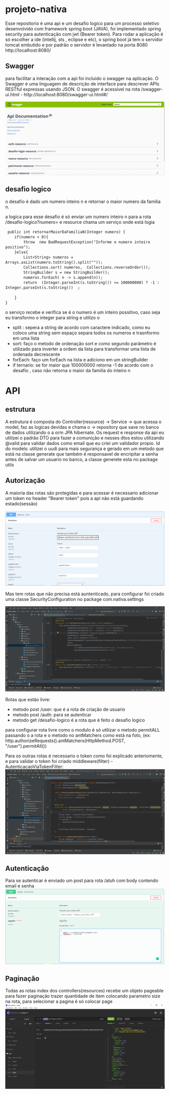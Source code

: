 # projeto-nativa

   Esse repositorio é  uma api e um desafio logico para um processo seletivo desenvolvido com framework spring boot (JAVA), foi implementado spring security para autenticação com jwt (Bearer token).
   Para rodar a aplicação é só escolher a ide (intellij, sts , eclipse e etc), o spring boot já tem o servidor tomcat embutido e por padrão o servidor é levantado na porta 8080
   http://localhost:8080/
   
## Swagger

   para facilitar a interação com a api foi incluido o swagger na aplicação. O Swagger é uma linguagem de descrição de interface para descrever APIs RESTful expressas usando JSON.
   O swagger é acessível na rota /swagger-ui.html - http://localhost:8080/swagger-ui.html#/

![alt text](https://github.com/LucasFreitasRocha/projeto-nativa/blob/master/img/Swagger.PNG)

## desafio logico 
   o desafio é dado um numero inteiro n e retornar o maior numero da familia n.
   
   a logica para esse desafio é só enviar um numero inteiro n para a rota /desafio-logico?numero= e resource chama um serviço onde está logia
   
     public int retornarMaiorDaFamiliaN(Integer numero) {
        if(numero < 0){
            throw  new BadRequestException("Informe o numero inteiro positivo");
        }else{
            List<String> numeros = Arrays.asList(numero.toString().split(""));
            Collections.sort( numeros,  Collections.reverseOrder());
            StringBuilder s = new StringBuilder();
            numeros.forEach( n -> s.append(n));
            return  (Integer.parseInt(s.toString()) >= 100000000) ? -1 : Integer.parseInt(s.toString())  ;

        }
    }
   o serviço recebe e verifica se é o numero é um inteiro possitivo, caso seja eu transformo o integer para string e utilizo o 
   - split : sepera a string de acordo com caractere indicado, como eu coloco uma string sem espaço separa todos os numeros e trasnformo em uma lista
   - sort: faço o metodo de ordenação sort e como segundo parâmetro é utilizado para inverter a ordem da lista para transformar uma lista de ordenada decrescente
   - forEach: faço um forEach na lista e adiciono em um stringBuilder
   - if ternario: se for maior que 100000000 retorna -1 de acordo com o desafio , caso não retorna o maior da familia do inteiro n
   
   

# API

## estrutura
   A estrutura é composta do Controller(resource) -> Service -> que acessa o model, faz as logicas devidas e chama o -> repository que save no banco de dados utilizando o 
   a orm JPA hibernate.
   Os request e response da api eu utilizei o padrão DTO para fazer a comunição e nesses dtos estou utilizando @valid para validar dados como email que eu criei um validador
   propio.
   Id do models: utilizei o uudi para mais segurança e gerado em um metodo que está na classe generate que também é responsavel de encripitar a senha antes de salvar um usuario no banco, a classe generete esta no package utils
   

## Autorização
   A maioria das rotas são protegidas e para acessar é necessario adicionar um token no header "Bearer token" pois a api não está guardando estado(sessão)
   
   ![alt text](https://github.com/LucasFreitasRocha/projeto-nativa/blob/master/img/headerToken.png)

   Mas tem rotas que não precisa está auntenticado, para configurar foi criado uma classe SecurityConfiguration  no package com.nativa.settings 
   
   ![alt text](https://github.com/LucasFreitasRocha/projeto-nativa/blob/master/img/rotasprotegidas.png)
   
   Rotas que estão livre:
   - metodo post /user:  que é a rota de criação de usuario
   - metodo post /auth: para se autenticar
   - metodo get /desafio-logico é a rota que é feito o desafio logico
   
   para configurar rota livre como o modulo é só utilizar o metodo permitALL passando o a rota e o metodo
    no antMatchers como está na foto,  (ex: http.authorizeRequests().antMatchers(HttpMethod.POST, "/user").permitAll())
    
   Para os outras rotas é necessario o token como foi explicado anteriomente, e para validar o token foi criado middleware(filter) -  AutenticacaoViaTokenFilter:
   ![alt text](https://github.com/LucasFreitasRocha/projeto-nativa/blob/master/img/middleware.png)


## Autenticação
   Para se autenticar é enviado um post para rota /atuh com body contendo email e senha
  ![alt text](https://github.com/LucasFreitasRocha/projeto-nativa/blob/master/img/auth.png)
  
 ## Paginação
   Todas as rotas index dos controllers(resources) recebe um objeto pageable para fazer paginação trazer quantidade de item colocando parametro size na rota, para selecionar a pagina é só colocar page
   ![alt text](https://github.com/LucasFreitasRocha/projeto-nativa/blob/master/img/pageable.png)
